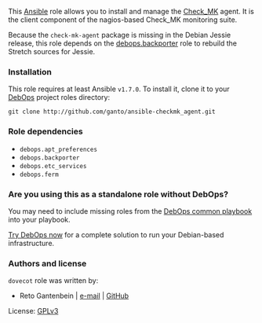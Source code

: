 This [Ansible](http://ansible.com/) role allows you to install and manage
the [Check_MK](https://mathias-kettner.com/check_mk.html) agent. It is the
client component of the nagios-based Check_MK monitoring suite.

Because the `check-mk-agent` package is missing in the Debian Jessie
release, this role depends on the [debops.backporter](http://github.com/debops/ansible-backporter)
role to rebuild the Stretch sources for Jessie.


### Installation

This role requires at least Ansible `v1.7.0`. To install it, clone it
to your [DebOps](http://debops.org) project roles directory:

    git clone http://github.com/ganto/ansible-checkmk_agent.git


### Role dependencies

- `debops.apt_preferences`
- `debops.backporter`
- `debops.etc_services`
- `debops.ferm`

### Are you using this as a standalone role without DebOps?

You may need to include missing roles from the [DebOps common
playbook](https://github.com/debops/debops-playbooks/blob/master/playbooks/common.yml)
into your playbook.

[Try DebOps now](https://github.com/debops/debops) for a complete solution to run your Debian-based infrastructure.



### Authors and license

`dovecot` role was written by:
- Reto Gantenbein | [e-mail](mailto:reto.gantenbein@linuxmonk.ch) | [GitHub](https://github.com/ganto)

License: [GPLv3](https://tldrlegal.com/license/gnu-general-public-license-v3-%28gpl-3%29)
